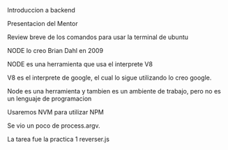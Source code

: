 Introduccion a backend

Presentacion del Mentor

Review breve de los comandos para usar la terminal de ubuntu

NODE lo creo Brian Dahl en 2009

NODE es una herramienta que usa el interprete V8

V8 es el interprete de google, el cual lo sigue utilizando lo creo google.

Node es una herramienta y tambien es un ambiente de trabajo, pero no es un lenguaje de programacion

Usaremos NVM para utilizar NPM 

Se vio un poco de process.argv.

La tarea fue la practica 1 reverser.js 

